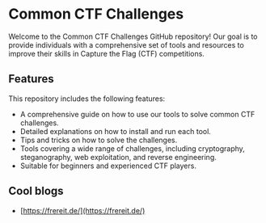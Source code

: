 # Common CTF Challenges

Welcome to the Common CTF Challenges GitHub repository! Our goal is to provide individuals with a comprehensive set of tools and resources to improve their skills in Capture the Flag (CTF) competitions.

## Features
This repository includes the following features:
- A comprehensive guide on how to use our tools to solve common CTF challenges.
- Detailed explanations on how to install and run each tool.
- Tips and tricks on how to solve the challenges.
- Tools covering a wide range of challenges, including cryptography, steganography, web exploitation, and reverse engineering.
- Suitable for beginners and experienced CTF players.


## Cool blogs

- [https://frereit.de/](https://frereit.de/)
